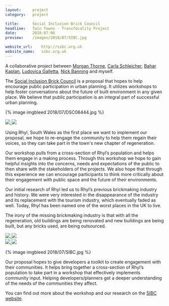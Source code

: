 ```yaml
---
layout:     project
category:   project

title:      Social Inclusion Brick Council
headline:	Twin Towns - Transfocality Project
date:       2018-07-06
preview:    /images/2018/07/SIBC.jpg

website_url:	http://sibc.org.uk
website_name:	sibc.org.uk
---
```

A collaborative project between <a href="https://morganjlthorne.com">Morgan Thorne</a>, <a href="">Carla Schleicher</a>, <a href="">Bahar Kaplan</a>, <a href="">Ludovica Galletta</a>, <a href="">Nick Banning</a> and myself.

The <a href="http://sibc.org.uk">Social Inclusion Brick Council</a> is a proposal that hopes to help encourage public participation in urban planning. It utilizes workshops to help foster conversations about the future of built environment in any given place. We believe that public participation is an integral part of successful urban planning.

{% image imgbleed 2018/07/DSC06444.jpg %}

<div class="images-2x2">
    <a href="/images/2018/07/IMG_1530.jpg">
        <img src="/images/2018/07/IMG_1530.jpg">
    </a>
    <a href="/images/2018/07/IMG_1417.jpg">
        <img src="/images/2018/07/IMG_1417.jpg">
    </a>
</div>

Using Rhyl, South Wales as the first place we want to implement our proposal, we hope to re-engage the community to help them regain their voices, so they can take part in the town's new chapter of regeneration.

Our workshop pulls from a cross-section of Rhyl’s population and helps them engage in a making process. Through this workshop we hope to gain helpful insights into the concerns, needs and expectations of the public to then share with the stakeholders of the projects. We also hope that through this experience we can encourage participants to think more critically about their engagement with public space and the future of their environments.

Our initial research of Rhyl led us to Rhyl’s previous brickmaking industry and history. We were very interested in the disappearance of the industry and its replacement with the tourism industry, which eventually faded as well. Today, Rhyl has been named one of the worst places in the UK to live.

The irony of the missing brickmaking industry is that with all the regeneration, old buildings are being renovated and new buildings are being built, but any bricks used, are being outsourced.

<div class="images-2x2">
    <a href="/images/2018/07/DSC06426.jpg">
        <img src="/images/2018/07/DSC06426.jpg">
    </a>
    <a href="/images/2018/07/DSC_2717.jpg">
        <img src="/images/2018/07/DSC_2717.jpg">
    </a>
</div>

<div class="images-2x2">
    <a href="/images/2018/07/box_open.jpg">
        <img src="/images/2018/07/box_open.jpg">
    </a>
    <a href="/images/2018/07/DSC06466.jpg">
        <img src="/images/2018/07/DSC06466.jpg">
    </a>
</div>

{% image imgbleed 2018/07/SIBC.jpg %}

Our proposal hopes to give developers a toolkit to create engagement with their communities. It helps bring together a cross-section of Rhyl’s population to take part in a workshop that effectively implements community input. Helping developers/planners get a deeper understanding of the needs of the communities they affect.

You can find out more about the workshop and our research on the <a href="http://sibc.org.uk">SIBC website</a>.